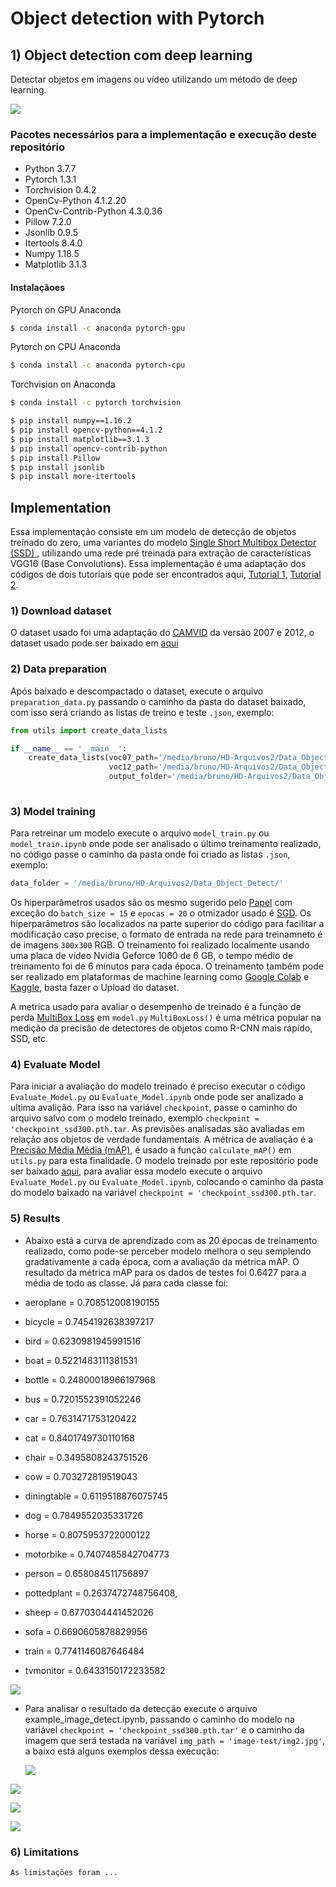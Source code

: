# Object detection with Pytorch
## 1\) Object detection com deep learning
Detectar objetos em imagens ou vídeo utilizando um método de deep learning.

<a href="https://raw.githubusercontent.com/alanoMartins/computer_vision_exercises/master/object_detection/output/output.png"><img src="https://raw.githubusercontent.com/alanoMartins/computer_vision_exercises/master/object_detection/output/output.png"></a>  

### Pacotes necessários para a implementação e execução deste repositório
* Python 3.7.7
* Pytorch 1.3.1
* Torchvision 0.4.2
* OpenCv-Python 4.1.2.20
* OpenCv-Contrib-Python 4.3.0.36
* Pillow 7.2.0
* Jsonlib 0.9.5
* Itertools 8.4.0
* Numpy 1.18.5
* Matplotlib 3.1.3
#### Instalaçãoes
Pytorch on GPU Anaconda
```sh 
$ conda install -c anaconda pytorch-gpu
```
Pytorch on CPU Anaconda
```sh 
$ conda install -c anaconda pytorch-cpu
```
Torchvision on Anaconda
```sh 
$ conda install -c pytorch torchvision 
```
```sh
$ pip install numpy==1.16.2
$ pip install opencv-python==4.1.2
$ pip install matplotlib==3.1.3
$ pip install opencv-contrib-python
$ pip install Pillow
$ pip install jsonlib
$ pip install more-itertools
```

## Implementation
Essa implementação consiste em um modelo de detecção de objetos  treinado do zero, uma variantes do modelo [Single Short Multibox Detector (SSD) ](https://arxiv.org/abs/1512.02325), utilizando uma rede pré treinada para extração de características VGG16 (Base Convolutions).
Essa implementação é uma adaptação dos códigos de dois tutoriais que pode ser encontrados aqui, [Tutorial 1](https://pytorch.org/tutorials/intermediate/torchvision_tutorial.html), [Tutorial 2](https://github.com/sgrvinod/a-PyTorch-Tutorial-to-Object-Detection#training).


### 1\) Download dataset 
   O dataset usado foi uma adaptação do [CAMVID](http://mi.eng.cam.ac.uk/research/projects/VideoRec/CamVid/) da versão 2007 e 2012, o dataset usado  pode ser baixado em [aqui](https://drive.google.com/file/d/1J470_BPkD4lvcfBqQzoDWYSkOYyatM22/view?usp=sharing) 
### 2\) Data preparation
   Após baixado e descompactado o dataset, execute o arquivo `preparation_data.py` passando o caminho da pasta do dataset baixado, com isso será criando as listas de treino e teste `.json`, exemplo:
   ```python
   from utils import create_data_lists

   if __name__ == '__main__':
       create_data_lists(voc07_path='/media/bruno/HD-Arquivos2/Data_Object_Detect/VOC2007',
                         voc12_path='/media/bruno/HD-Arquivos2/Data_Object_Detect/VOC2012',
                         output_folder='/media/bruno/HD-Arquivos2/Data_Object_Detect/')
           
```
### 3\) Model training
   Para retreinar um modelo execute o arquivo `model_train.py` ou `model_train.ipynb` onde pode ser analisado o último treinamento realizado, no código passe o caminho da pasta onde foi criado as listas `.json`, exemplo:  
```python 
data_folder = '/media/bruno/HD-Arquivos2/Data_Object_Detect/'
```

  Os hiperparâmetros  usados são os mesmo sugerido pelo [Papel](https://arxiv.org/abs/1512.02325) com exceção do  `batch_size = 15` e `epocas = 20` o otmizador usado é [SGD](https://pytorch.org/docs/stable/optim.html#torch.optim.SGD). Os hiperparâmetros são localizados na parte superior do código para facilitar a modificação caso precise, o formato de entrada na rede para treinamneto é de imagens `300x300` RGB. O treinamento foi realizado localmente usando uma placa de vídeo Nvidia Geforce 1060 de 6 GB, o tempo médio de treinamento foi de 6 minutos para cada época. O treinamento também pode ser realizado em plataformas de machine learning como [Google Colab](https://colab.research.google.com/notebooks/intro.ipynb#recent=true) e [Kaggle](https://www.kaggle.com/), basta fazer o Upload do dataset.   
  
  A metrica usado para avaliar o desempenho de treinado é a função de perda [MultiBox Loss](https://towardsdatascience.com/understanding-ssd-multibox-real-time-object-detection-in-deep-learning-495ef744fab) em `model.py` `MultiBoxLoss()` é uma métrica popular na medição da precisão de detectores de objetos como R-CNN mais rápido, SSD, etc.
### 4\) Evaluate Model
 Para iniciar a avaliação do modelo treinado é preciso executar o código `Evaluate_Model.py` ou `Evaluate_Model.ipynb` onde pode ser analizado a ultima avalição. Para isso na variável `checkpoint`, passe o caminho do arquivo salvo com o modelo treinado, exemplo   `checkpoint = 'checkpoint_ssd300.pth.tar`. As previsões analisadas são avaliadas em relação aos objetos de verdade fundamentais. A métrica de avaliação é a [Precisão Média Média (mAP)](https://medium.com/@jonathan_hui/map-mean-average-precision-for-object-detection-45c121a31173), é usado a função `calculate_mAP()` em `utils.py` para esta finalidade. O modelo treinado por este repositório pode ser baixado [aqui](https://drive.google.com/file/d/1HBq4fsq7VyiZZqWllb3ZuDFZ9hIcNXUk/view?usp=sharing), para avaliar essa modelo execute o arquivo `Evaluate_Model.py` ou `Evaluate_Model.ipynb`, colocando o caminho da pasta do modelo baixado na variável  `checkpoint = 'checkpoint_ssd300.pth.tar`.
### 5\) Results 
* Abaixo está a curva de aprendizado com as 20 épocas de treinamento realizado, como pode-se perceber modelo melhora o seu semplendo gradativamente a cada época, com a avaliação da métrica mAP. O resultado da métrica mAP para os dados de testes foi 0.6427 para a média de todo as classe. Já para cada classe foi:

*  aeroplane = 0.708512008190155
*  bicycle = 0.7454192638397217
*  bird = 0.6230981945991516
*  boat = 0.5221483111381531
*  bottle = 0.24800018966197968
*  bus = 0.7201552391052246
*  car = 0.7631471753120422
*  cat = 0.8401749730110168
*  chair = 0.3495808243751526
*  cow = 0.703272819519043
*  diningtable = 0.6119518876075745
*  dog = 0.7849552035331726
*  horse = 0.8075953722000122
*  motorbike = 0.7407485842704773
*  person = 0.658084511756897
*  pottedplant = 0.2637472748756408,
*  sheep = 0.6770304441452026
*  sofa = 0.6690605878829956
*  train = 0.7741146087646484
*  tvmonitor = 0.6433150172233582


<a href="https://github.com/brunoprp/computer-vision-exercises-Atlantico/blob/master/4-Object-detection/results/loss.png?raw=true"><img src="https://github.com/brunoprp/computer-vision-exercises-Atlantico/blob/master/4-Object-detection/results/loss.png?raw=true"></a>

* Para analisar o resultado da detecção execute o arquivo example_image_detect.ipynb, passando o caminho do modelo na variável `checkpoint = 'checkpoint_ssd300.pth.tar'`  e o caminho da imagem  que será testada na variável   `img_path = 'image-test/img2.jpg'`, a baixo está alguns exemplos dessa execução:

  <a href="https://github.com/brunoprp/computer-vision-exercises-Atlantico/blob/master/4-Object-detection/results/img-test1.png?raw=true"><img src="https://github.com/brunoprp/computer-vision-exercises-Atlantico/blob/master/4-Object-detection/results/img-test1.png?raw=true"></a>
  
<a href="https://github.com/brunoprp/computer-vision-exercises-Atlantico/blob/master/4-Object-detection/results/img-test2.png?raw=true"><img src="https://github.com/brunoprp/computer-vision-exercises-Atlantico/blob/master/4-Object-detection/results/img-test2.png?raw=true"></a>

<a href="https://github.com/brunoprp/computer-vision-exercises-Atlantico/blob/master/4-Object-detection/results/img-test3.png?raw=true"><img src="https://github.com/brunoprp/computer-vision-exercises-Atlantico/blob/master/4-Object-detection/results/img-test3.png?raw=true"></a>

<a href="https://github.com/brunoprp/computer-vision-exercises-Atlantico/blob/master/4-Object-detection/results/img-test4.png?raw=true"><img src="https://github.com/brunoprp/computer-vision-exercises-Atlantico/blob/master/4-Object-detection/results/img-test4.png?raw=true"></a>

### 6\) Limitations
    As limistações foram ...

